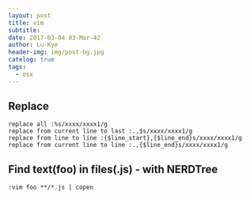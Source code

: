```yaml
---
layout: post
title: vim
subtitle: 
date: 2017-03-04 03-Mar-42
author: Lu-Kye
header-img: img/post-bg.jpg
catelog: true
tags: 
  - osx
---
```

## Replace
```
replace all :%s/xxxx/xxxx1/g
replace from current line to last :.,$s/xxxx/xxxx1/g
replace from line to line :{$line_start},{$line_end}s/xxxx/xxxx1/g
replace from current line to line :.,{$line_end}s/xxxx/xxxx1/g
```

## Find text(foo) in files(.js) - with NERDTree
```
:vim foo **/*.js | copen
```

